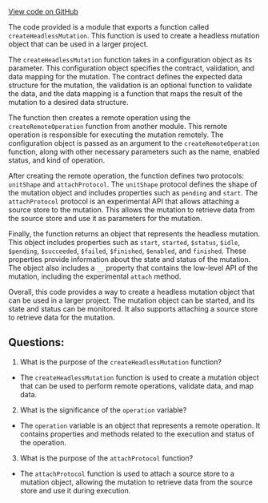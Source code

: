 [View code on GitHub](https://github.com/igorkamyshev/farfetched/packages/core/src/mutation/create_headless_mutation.ts)

The code provided is a module that exports a function called `createHeadlessMutation`. This function is used to create a headless mutation object that can be used in a larger project. 

The `createHeadlessMutation` function takes in a configuration object as its parameter. This configuration object specifies the contract, validation, and data mapping for the mutation. The contract defines the expected data structure for the mutation, the validation is an optional function to validate the data, and the data mapping is a function that maps the result of the mutation to a desired data structure.

The function then creates a remote operation using the `createRemoteOperation` function from another module. This remote operation is responsible for executing the mutation remotely. The configuration object is passed as an argument to the `createRemoteOperation` function, along with other necessary parameters such as the name, enabled status, and kind of operation.

After creating the remote operation, the function defines two protocols: `unitShape` and `attachProtocol`. The `unitShape` protocol defines the shape of the mutation object and includes properties such as `pending` and `start`. The `attachProtocol` protocol is an experimental API that allows attaching a source store to the mutation. This allows the mutation to retrieve data from the source store and use it as parameters for the mutation.

Finally, the function returns an object that represents the headless mutation. This object includes properties such as `start`, `started`, `$status`, `$idle`, `$pending`, `$succeeded`, `$failed`, `$finished`, `$enabled`, and `finished`. These properties provide information about the state and status of the mutation. The object also includes a `__` property that contains the low-level API of the mutation, including the experimental `attach` method.

Overall, this code provides a way to create a headless mutation object that can be used in a larger project. The mutation object can be started, and its state and status can be monitored. It also supports attaching a source store to retrieve data for the mutation.
## Questions: 
 1. What is the purpose of the `createHeadlessMutation` function?
- The `createHeadlessMutation` function is used to create a mutation object that can be used to perform remote operations, validate data, and map data.

2. What is the significance of the `operation` variable?
- The `operation` variable is an object that represents a remote operation. It contains properties and methods related to the execution and status of the operation.

3. What is the purpose of the `attachProtocol` function?
- The `attachProtocol` function is used to attach a source store to a mutation object, allowing the mutation to retrieve data from the source store and use it during execution.